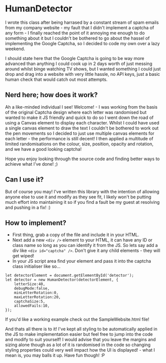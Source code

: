 # HumanDetector
I wrote this class after being harrased by a constant stream of spam emails from my company website - my fault that I didn't implement a captcha of any form - I finally reached the point of it annoying me enough to do something about it but I couldn't be bothered to go about the hassel of implementing the Google Captcha, so I decided to code my own over a lazy weekend.
  
I should state here that the Google Captcha is going to be way more advanced than anything I could cook up in 2 days worth of just messing around whilst binge watching TV shows, but I wanted something I could just drop and drag into a website with very little hassle, no API keys, just a basic human check that would catch out most attempts.
  
## Nerd here; how does it work?
Ah a like-minded individual I see! Welcome! - I was working from the basis of the original Captcha design where each letter was randomised but wanted to make it JS friendly and quick to do so I went down the road of using a Canvas element to display each character. Whilst I could have used a single canvas element to draw the text I couldn't be bothered to work out the pen movements so I decided to just use multiple canvas elements for each letter - the performance is still decent! I then applied a multitude of limited randomisations on the colour, size, position, opacity and rotation, and we have a good looking captcha!
  
Hope you enjoy looking through the source code and finding better ways to achieve what I've done! ;)
  
## Can I use it?
But of course you may! I've written this library with the intention of allowing anyone else to use it and modify as they see fit, I likely won't be putting much effort into maintaining it so if you find a fault be my guest at resolving and pushing in a fix! :)
  
## How to implement?
- First thing, grab a copy of the file and include it in your HTML.
- Next add a new `<div />` element to your HTML, it can have any ID or class name so long as you can identify it from the JS. So lets say add a div like `<div id="captcha" />`. Don't give it any child elements - they will get wiped!
- In your JS script area find your element and pass it into the captcha class initialiser like so...
```
let detectorElement = document.getElementById('detector');
let detector = new HumanDetector(detectorElement, {
    letterSize:40,
    debugMode:false,
    minLetterRotation:0,
    maxLetterRotation:20,
    captchaSize:5,
    allowedFails:10,
});
```
  
If you'd like a working example check out the SampleWebsite.html file!
  
And thats all there is to it! I've kept all styling to be automatically applied in the JS to make implementation easier but feel free to jump into the code and modify to suit yourself! I would advise that you leave the margins and sizing alone though as a lot of it is randomised in the code so changing styling properties could very well impact how the UI is displayed! - what I mean is, you may balls it up. Have fun though! :P

